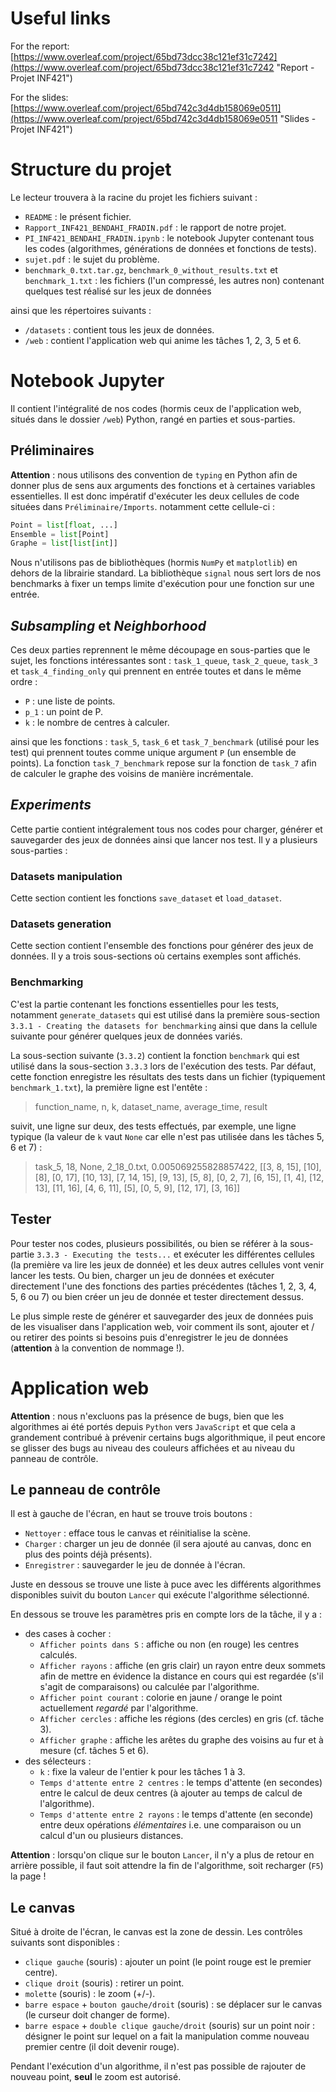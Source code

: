 # Useful links
For the report: [https://www.overleaf.com/project/65bd73dcc38c121ef31c7242](https://www.overleaf.com/project/65bd73dcc38c121ef31c7242 "Report - Projet INF421")

For the slides: [https://www.overleaf.com/project/65bd742c3d4db158069e0511](https://www.overleaf.com/project/65bd742c3d4db158069e0511 "Slides - Projet INF421")


# Structure du projet
Le lecteur trouvera à la racine du projet les fichiers suivant : 
* ```README``` : le présent fichier.
* ```Rapport_INF421_BENDAHI_FRADIN.pdf``` : le rapport de notre projet.
* ```PI_INF421_BENDAHI_FRADIN.ipynb``` : le notebook Jupyter contenant tous les codes (algorithmes, générations de données et fonctions de tests).
* ```sujet.pdf``` : le sujet du problème.
* ```benchmark_0.txt.tar.gz```, ```benchmark_0_without_results.txt``` et ```benchmark_1.txt``` : les fichiers (l'un compressé, les autres non) contenant quelques test réalisé sur les jeux de données

ainsi que les répertoires suivants : 
* ```/datasets``` : contient tous les jeux de données.
* ```/web``` : contient l'application web qui anime les tâches 1, 2, 3, 5 et 6.

# Notebook Jupyter
Il contient l'intégralité de nos codes (hormis ceux de l'application web, situés dans le dossier ```/web```) Python, rangé en parties et sous-parties.

## Préliminaires
**Attention** : nous utilisons des convention de ```typing``` en Python afin de donner plus de sens aux arguments des fonctions et à certaines variables essentielles. Il est donc impératif d'exécuter les deux cellules de code situées dans ```Préliminaire/Imports```. notamment cette cellule-ci : 
```python
Point = list[float, ...]
Ensemble = list[Point]
Graphe = list[list[int]]
```
Nous n'utilisons pas de bibliothèques (hormis ```NumPy``` et ```matplotlib```) en dehors de la librairie standard. La bibliothèque ```signal``` nous sert lors de nos benchmarks à fixer un temps limite d'exécution pour une fonction sur une entrée.

## _Subsampling_ et _Neighborhood_
Ces deux parties reprennent le même découpage en sous-parties que le sujet, les fonctions intéressantes sont : ```task_1_queue```, ```task_2_queue```, ```task_3``` et ```task_4_finding_only``` qui prennent en entrée toutes et dans le même ordre : 
- ```P``` : une liste de points.
- ```p_1``` : un point de P.
- ```k``` : le nombre de centres à calculer.

ainsi que les fonctions : ```task_5```, ```task_6``` et ```task_7_benchmark``` (utilisé pour les test) qui prennent toutes comme unique argument ```P``` (un ensemble de points). La fonction ```task_7_benchmark``` repose sur la fonction de ```task_7``` afin de calculer le graphe des voisins de manière incrémentale.

## _Experiments_
Cette partie contient intégralement tous nos codes pour charger, générer et sauvegarder des jeux de données ainsi que lancer nos test. Il y a plusieurs sous-parties : 

### Datasets manipulation
Cette section contient les fonctions ```save_dataset``` et ```load_dataset```.

### Datasets generation
Cette section contient l'ensemble des fonctions pour générer des jeux de données. Il y a trois sous-sections où certains exemples sont affichés.

### Benchmarking
C'est la partie contenant les fonctions essentielles pour les tests, notamment ```generate_datasets``` qui est utilisé dans la première sous-section ```3.3.1 - Creating the datasets for benchmarking``` ainsi que dans la cellule suivante pour générer quelques jeux de données variés.

La sous-section suivante (```3.3.2```) contient la fonction ```benchmark``` qui est utilisé dans la sous-section ```3.3.3``` lors de l'exécution des tests. Par défaut, cette fonction enregistre les résultats des tests dans un fichier (typiquement ```benchmark_1.txt```), la première ligne est l'entête : 
> function_name, n, k, dataset_name, average_time, result

suivit, une ligne sur deux, des tests effectués, par exemple, une ligne typique (la valeur de ```k``` vaut ```None``` car elle n'est pas utilisée dans les tâches 5, 6 et 7) : 
> task_5, 18, None, 2_18_0.txt, 0.005069255828857422, [[3, 8, 15], [10], [8], [0, 17], [10, 13], [7, 14, 15], [9, 13], [5, 8], [0, 2, 7], [6, 15], [1, 4], [12, 13], [11, 16], [4, 6, 11], [5], [0, 5, 9], [12, 17], [3, 16]]

## Tester 
Pour tester nos codes, plusieurs possibilités, ou bien se référer à la sous-partie ```3.3.3 - Executing the tests...``` et exécuter les différentes cellules (la première va lire les jeux de donnée) et les deux autres cellules vont venir lancer les tests. Ou bien, charger un jeu de données et exécuter directement l'une des fonctions des parties précédentes (tâches 1, 2, 3, 4, 5, 6 ou 7) ou bien créer un jeu de donnée et tester directement dessus.

Le plus simple reste de générer et sauvegarder des jeux de données puis de les visualiser dans l'application web, voir comment ils sont, ajouter et / ou retirer des points si besoins puis d'enregistrer le jeu de données (**attention** à la convention de nommage !).

# Application web
**Attention** : nous n'excluons pas la présence de bugs, bien que les algorithmes ai été portés depuis ```Python``` vers ```JavaScript``` et que cela a grandement contribué à prévenir certains bugs algorithmique, il peut encore se glisser des bugs au niveau des couleurs affichées et au niveau du panneau de contrôle.

## Le panneau de contrôle
Il est à gauche de l'écran, en haut se trouve trois boutons : 
* ```Nettoyer``` : efface tous le canvas et réinitialise la scène.
* ```Charger``` : charger un jeu de donnée (il sera ajouté au canvas, donc en plus des points déjà présents).
* ```Enregistrer``` : sauvegarder le jeu de donnée à l'écran.

Juste en dessous se trouve une liste à puce avec les différents algorithmes disponibles suivit du bouton ```Lancer``` qui exécute l'algorithme sélectionné.

En dessous se trouve les paramètres pris en compte lors de la tâche, il y a : 
- des cases à cocher :
   - ```Afficher points dans S``` : affiche ou non (en rouge) les centres calculés.
   - ```Afficher rayons``` : affiche (en gris clair) un rayon entre deux sommets afin de mettre en évidence la distance en cours qui est regardée (s'il s'agit de comparaisons) ou calculée par l'algorithme.
   - ```Afficher point courant``` : colorie en jaune / orange le point actuellement _regardé_ par l'algorithme.
   - ```Afficher cercles``` : affiche les régions (des cercles) en gris (cf. tâche 3).
   - ```Afficher graphe``` : affiche les arêtes du graphe des voisins au fur et à mesure (cf. tâches 5 et 6).
- des sélecteurs :
   - ```k``` : fixe la valeur de l'entier k pour les tâches 1 à 3.
   - ```Temps d'attente entre 2 centres``` : le temps d'attente (en secondes) entre le calcul de deux centres (à ajouter au temps de calcul de l'algorithme).
   - ```Temps d'attente entre 2 rayons``` : le temps d'attente (en seconde) entre deux opérations _élémentaires_ i.e. une comparaison ou un calcul d'un ou plusieurs distances.

**Attention** : lorsqu'on clique sur le bouton ```Lancer```, il n'y a plus de retour en arrière possible, il faut soit attendre la fin de l'algorithme, soit recharger (```F5```) la page !

## Le canvas
Situé à droite de l'écran, le canvas est la zone de dessin. Les contrôles suivants sont disponibles :
* ```clique gauche``` (souris) : ajouter un point (le point rouge est le premier centre).
* ```clique droit``` (souris) : retirer un point.
* ```molette``` (souris) : le zoom (+/-).
* ```barre espace``` + ```bouton gauche/droit``` (souris) : se déplacer sur le canvas (le curseur doit changer de forme).
* ```barre espace``` + ```double clique gauche/droit``` (souris) sur un point noir : désigner le point sur lequel on a fait la manipulation comme nouveau premier centre (il doit devenir rouge).

Pendant l'exécution d'un algorithme, il n'est pas possible de rajouter de nouveau point, **seul** le zoom est autorisé.

